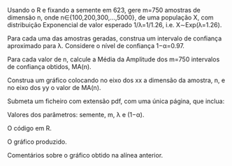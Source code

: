 Usando o R e fixando a semente em 623, gere m=750 amostras de dimensão n, onde n∈{100,200,300,…,5000}, de uma população X, com distribuição Exponencial de valor esperado 1/λ=1/1.26, i.e. X∼Exp(λ=1.26).

Para cada uma das amostras geradas, construa um intervalo de confiança aproximado para λ. Considere o nível de confiança 1−α=0.97.

Para cada valor de n, calcule a Média da Amplitude dos m=750 intervalos de confiança obtidos, MA(n).

Construa um gráfico colocando no eixo dos xx a dimensão da amostra, n, e no eixo dos yy o valor de MA(n).

Submeta um ficheiro com extensão pdf, com uma única página, que inclua:

Valores dos parâmetros: semente, m, λ e (1−α).

O código em R.

O gráfico produzido.

Comentários sobre o gráfico obtido na alínea anterior.